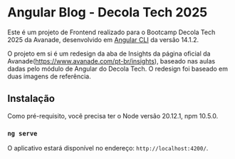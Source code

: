 # Angular Blog - Decola Tech 2025

Este é um projeto de Frontend realizado para o Bootcamp Decola Tech 2025 da Avanade, desenvolvido em [Angular CLI](https://github.com/angular/angular-cli) da versão 14.1.2.

O projeto em si é um redesign da aba de Insights da página oficial da Avanade(https://www.avanade.com/pt-br/insights), baseado nas aulas dadas pelo módulo de Angular do Decola Tech. O redesign foi baseado em duas imagens de referência. 

## Instalação
Como pré-requisito, você precisa ter o Node versão 20.12.1, npm 10.5.0.

### `ng serve`
O aplicativo estará disponível no endereço: `http://localhost:4200/`.
